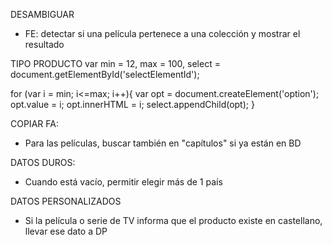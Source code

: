 DESAMBIGUAR
- FE: detectar si una película pertenece a una colección y mostrar el resultado

TIPO PRODUCTO
var min = 12,
    max = 100,
    select = document.getElementById('selectElementId');

for (var i = min; i<=max; i++){
    var opt = document.createElement('option');
    opt.value = i;
    opt.innerHTML = i;
    select.appendChild(opt);
}

COPIAR FA: 
- Para las películas, buscar también en "capítulos" si ya están en BD

DATOS DUROS: 
- Cuando está vacío, permitir elegir más de 1 país

DATOS PERSONALIZADOS
- Si la película o serie de TV informa que el producto existe en castellano, llevar ese dato a DP
